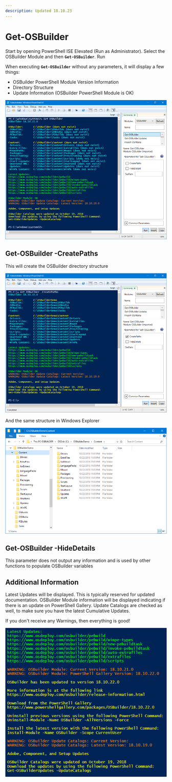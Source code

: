 ```yaml
---
description: Updated 18.10.23
---
```


# Get-OSBuilder

Start by opening PowerShell ISE Elevated \(Run as Administrator\). Select the OSBuilder Module and then **`Get-OSBuilder`**.  Run

When executing **`Get-OSBuilder`** without any parameters, it will display a few things:

* OSBuilder PowerShell Module Version Information
* Directory Structure
* Update Information \(OSBuilder PowerShell Module is OK\)

![](../../../.gitbook/assets/2018-10-22_23-03-38.png)

## Get-OSBuilder -CreatePaths

This will create the OSBuilder directory structure

![](../../../.gitbook/assets/2018-10-22_23-05-59.png)

And the same structure in Windows Explorer

![](../../../.gitbook/assets/2018-10-22_23-07-13.png)

## Get-OSBuilder -HideDetails

This parameter does not output any information and is used by other functions to populate OSBuilder variables

## Additional Information

Latest Updates will be displayed.  This is typically reserved for updated documentation.  OSBuilder Module information will be displayed indicating if there is an update on PowerShell Gallery.  Update Catalogs are checked as well, to make sure you have the latest Cumulative Updates.

If you don't receive any Warnings, then everything is good!

![](../../../.gitbook/assets/2018-10-22_23-10-39.png)



